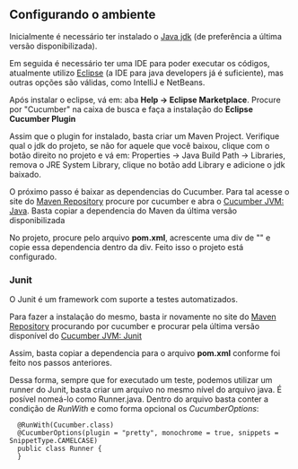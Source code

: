 ## Configurando o ambiente

Inicialmente é necessário ter instalado o [Java jdk](https://www.oracle.com/java/technologies/downloads/) (de preferência a última versão disponibilizada).

Em seguida é necessário ter uma IDE para poder executar os códigos, atualmente utilizo [Eclipse](https://www.eclipse.org/downloads/) (a IDE para java developers já é suficiente), mas outras opções são válidas, como IntelliJ e NetBeans.

Após instalar o eclipse, vá em: aba **Help -> Eclipse Marketplace**. Procure por "Cucumber" na caixa de busca e faça a instalação do **Eclipse Cucumber Plugin**

Assim que o plugin for instalado, basta criar um Maven Project. Verifique qual o jdk do projeto, se não for aquele que você baixou, clique com o botão direito no projeto e vá em: Properties -> Java Build Path -> Libraries, remova o JRE System Library, clique no botão add Library e adicione o jdk baixado.

O próximo passo é baixar as dependencias do Cucumber. Para tal acesse o site do [Maven Repository](https://mvnrepository.com/search?q=cucumber) procure por cucumber e abra o [Cucumber JVM: Java](https://mvnrepository.com/artifact/io.cucumber/cucumber-java). Basta copiar a dependencia do Maven da última versão disponibilizada

No projeto, procure pelo arquivo **pom.xml**, acrescente uma div de "<dependences>" e copie essa dependencia dentro da div. Feito isso o projeto está configurado.


### Junit

O Junit é um framework com suporte a testes automatizados.

Para fazer a instalação do mesmo, basta ir novamente no site do [Maven Repository](https://mvnrepository.com/search?q=cucumber) procurando por cucumber e procurar pela última versão disponível do [Cucumber JVM: Junit](https://mvnrepository.com/artifact/io.cucumber/cucumber-junit)

Assim, basta copiar a dependencia para o arquivo **pom.xml** conforme foi feito nos passos anteriores.

Dessa forma, sempre que for executado um teste, podemos utilizar um runner do Junit, basta criar um arquivo no mesmo nível do arquivo java. É posível nomeá-lo como Runner.java. Dentro do arquivo basta conter a condição de *RunWith* e como forma opcional os *CucumberOptions*:

      @RunWith(Cucumber.class)
      @CucumberOptions(plugin = "pretty", monochrome = true, snippets = SnippetType.CAMELCASE)
      public class Runner {
      }
